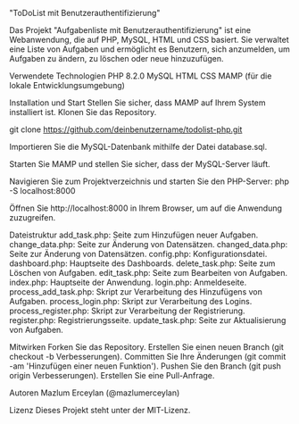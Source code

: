 "ToDoList mit Benutzerauthentifizierung"


Das Projekt "Aufgabenliste mit Benutzerauthentifizierung" ist eine Webanwendung, die auf PHP, MySQL, HTML und CSS basiert. Sie verwaltet eine Liste von Aufgaben und ermöglicht es Benutzern, sich anzumelden, um Aufgaben zu ändern, zu löschen oder neue hinzuzufügen.

Verwendete Technologien
PHP 8.2.0
MySQL
HTML
CSS
MAMP (für die lokale Entwicklungsumgebung)



Installation und Start
Stellen Sie sicher, dass MAMP auf Ihrem System installiert ist.
Klonen Sie das Repository.

git clone https://github.com/deinbenutzername/todolist-php.git

Importieren Sie die MySQL-Datenbank mithilfe der Datei database.sql.

Starten Sie MAMP und stellen Sie sicher, dass der MySQL-Server läuft.

Navigieren Sie zum Projektverzeichnis und starten Sie den PHP-Server:
php -S localhost:8000

Öffnen Sie http://localhost:8000 in Ihrem Browser, um auf die Anwendung zuzugreifen.



Dateistruktur
add_task.php: Seite zum Hinzufügen neuer Aufgaben.
change_data.php: Seite zur Änderung von Datensätzen.
changed_data.php: Seite zur Änderung von Datensätzen.
config.php: Konfigurationsdatei.
dashboard.php: Hauptseite des Dashboards.
delete_task.php: Seite zum Löschen von Aufgaben.
edit_task.php: Seite zum Bearbeiten von Aufgaben.
index.php: Hauptseite der Anwendung.
login.php: Anmeldeseite.
process_add_task.php: Skript zur Verarbeitung des Hinzufügens von Aufgaben.
process_login.php: Skript zur Verarbeitung des Logins.
process_register.php: Skript zur Verarbeitung der Registrierung.
register.php: Registrierungsseite.
update_task.php: Seite zur Aktualisierung von Aufgaben.



Mitwirken
Forken Sie das Repository.
Erstellen Sie einen neuen Branch (git checkout -b Verbesserungen).
Committen Sie Ihre Änderungen (git commit -am 'Hinzufügen einer neuen Funktion').
Pushen Sie den Branch (git push origin Verbesserungen).
Erstellen Sie eine Pull-Anfrage.



Autoren
Mazlum Erceylan (@mazlumerceylan)



Lizenz
Dieses Projekt steht unter der MIT-Lizenz.

